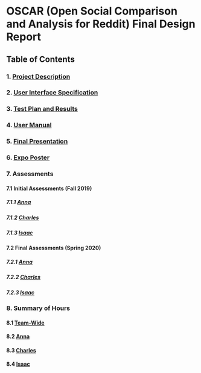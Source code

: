 # OSCAR (Open Social Comparison and Analysis for Reddit) Final Design Report
## Table of Contents
### 1. [Project Description](Project_Description.md)
### 2. [User Interface Specification](User_Interface_Specification.pdf)
### 3. [Test Plan and Results](Test_Plan_With_Results.pdf)
### 4. [User Manual](User_Manual.pdf)
### 5. [Final Presentation](Final_Presentation.pdf)
### 6. [Expo Poster](Expo_Poster.pdf)
### 7. Assessments
#### 7.1 Initial Assessments (Fall 2019)
##### 7.1.1 [Anna](homework_essays/ind_capstone_assessment_assignment_3/debrunner_anna_individual_capstone_assessment.md)
##### 7.1.2 [Charles](homework_essays/ind_capstone_assessment_assignment_3/greenman_charles_individual_capstone_assesment.md)
##### 7.1.3 [Isaac](homework_essays/ind_capstone_assessment_assignment_3/mathers_isaac_individual_capstone_assessment.md)
#### 7.2 Final Assessments (Spring 2020)
##### 7.2.1 [Anna](/homework_essays/self_assessment_assignment_6/debrunner_anna_self_assessment.md)
##### 7.2.2 [Charles](/homework_essays/self_assessment_assignment_6/greenman_chuck_assessment.md)
##### 7.2.3 [Isaac](/homework_essays/self_assessment_assignment_6/mathers_isaac_self_assessment.md)
### 8. Summary of Hours
#### 8.1 [Team-Wide](time_tables/total_team_time_table.md)
#### 8.2 [Anna](time_tables/anna_time_table.md)
#### 8.3 [Charles](time_tables/chuck_time_table.md)
#### 8.4 [Isaac](time_tables/isaac_time_table.md)
